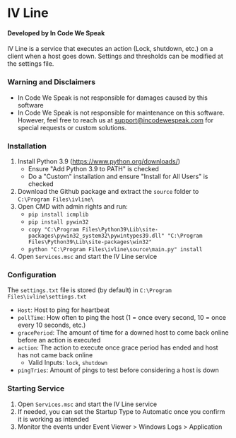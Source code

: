 # IV Line
#### Developed by In Code We Speak

IV Line is a service that executes an action (Lock, shutdown, etc.) on a client when a host goes down. Settings and thresholds can be modified at the settings file.

### Warning and Disclaimers
- In Code We Speak is not responsible for damages caused by this software
- In Code We Speak is not responsible for maintenance on this software. However, feel free to reach us at support@incodewespeak.com for special requests or custom solutions.

### Installation
1. Install Python 3.9 (https://www.python.org/downloads/)
   - Ensure "Add Python 3.9 to PATH" is checked
   - Do a "Custom" installation and ensure "Install for All Users" is checked
2. Download the Github package and extract the `source` folder to `C:\Program Files\ivline\`
3. Open CMD with admin rights and run:
   - `pip install icmplib`
   - `pip install pywin32`
   - `copy "C:\Program Files\Python39\Lib\site-packages\pywin32_system32\pywintypes39.dll" "C:\Program Files\Python39\Lib\site-packages\win32"`
   - `python "C:\Program Files\ivline\source\main.py" install`
5. Open `Services.msc` and start the IV Line service   
   
### Configuration
The `settings.txt` file is stored (by default) in `C:\Program Files\ivline\settings.txt`
  - `Host`: Host to ping for heartbeat
  - `pollTime`: How often to ping the host (1 = once every second, 10 = once every 10 seconds, etc.)
  - `gracePeriod`: The amount of time for a downed host to come back online before an action is executed
  - `action`: The action to execute once grace period has ended and host has not came back online
    - Valid Inputs: `lock`, `shutdown`
  - `pingTries`: Amount of pings to test before considering a host is down

### Starting Service
1. Open `Services.msc` and start the IV Line service
2. If needed, you can set the Startup Type to Automatic once you confirm it is working as intended
3. Monitor the events under Event Viewer > Windows Logs > Application
